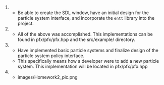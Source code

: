 1)  - Be able to create the SDL window, have an initial design for the particle system interface, and incorporate the `entt` library into the project.
2)  - All of the above was accomplished. This implementations can be found in pfx/pfx/pfx.hpp and the src/example/ directory.
3)  - Have implemented basic particle systems and finalize design of the particle system policy interface.
    - This specifically means how a developer were to add a new particle system. This implementation will be located in pfx/pfx/pfx.hpp
4)  - images/Homework2_pic.png